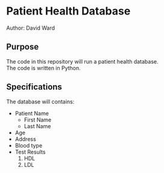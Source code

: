 # Patient Health Database

Author: David Ward

## Purpose
The code in this repository will run a patient 
health database.  
The code is written in Python.

## Specifications
The database will contains:
* Patient Name
  + First Name
  + Last Name
* Age
* Address
* Blood type
* Test Results
  1. HDL
  1. LDL
  
